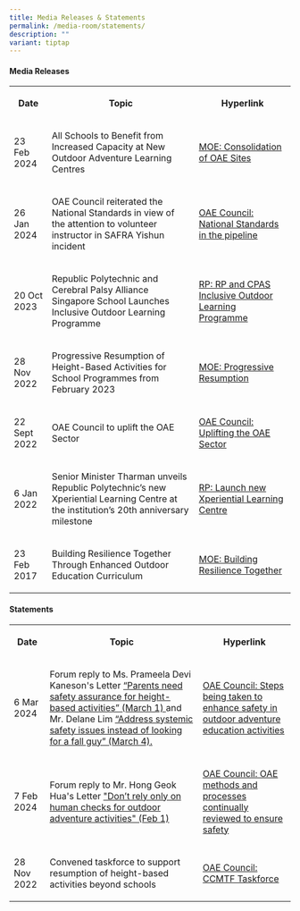 ```yaml
---
title: Media Releases & Statements
permalink: /media-room/statements/
description: ""
variant: tiptap
---
```

<h4>Media Releases</h4>
<table style="minWidth: 75px">
<colgroup>
<col>
<col>
<col>
</colgroup>
<tbody>
<tr>
<th rowspan="1" colspan="1">
<p>Date</p>
</th>
<th rowspan="1" colspan="1">
<p>Topic</p>
</th>
<th rowspan="1" colspan="1">
<p>Hyperlink</p>
</th>
</tr>
<tr>
<td rowspan="1" colspan="1">
<p>23 Feb 2024</p>
</td>
<td rowspan="1" colspan="1">
<p>All Schools to Benefit from Increased Capacity at New Outdoor Adventure
Learning Centres</p>
</td>
<td rowspan="1" colspan="1">
<p><a href="https://www.moe.gov.sg/news/press-releases/20240223-all-schools-to-benefit-from-increased-capacity-at-new-outdoor-adventure-learning-centres" rel="noopener noreferrer nofollow" target="_blank">MOE: Consolidation of OAE Sites</a>
</p>
</td>
</tr>
<tr>
<td rowspan="1" colspan="1">
<p>26 Jan 2024</p>
</td>
<td rowspan="1" colspan="1">
<p>OAE Council reiterated the National Standards in view of the attention
to volunteer instructor in SAFRA Yishun incident</p>
</td>
<td rowspan="1" colspan="1">
<p><a href="https://www.channelnewsasia.com/singapore/volunteer-instructor-camelot-student-death-outdoor-rope-course-4073151" rel="noopener noreferrer nofollow" target="_blank">OAE Council: National Standards in the pipeline</a>
</p>
</td>
</tr>
<tr>
<td rowspan="1" colspan="1">
<p>20 Oct 2023</p>
</td>
<td rowspan="1" colspan="1">
<p>Republic Polytechnic and Cerebral Palsy Alliance Singapore School Launches
Inclusive Outdoor Learning Programme</p>
</td>
<td rowspan="1" colspan="1">
<p><a href="https://www.rp.edu.sg/docs/default-source/about-us-doc/media-releases/2023/rp-and-cpass-launches-inclusive-outdoor-learning-programme.pdf?sfvrsn=a1c9860_7" rel="noopener noreferrer nofollow" target="_blank">RP: RP and CPAS Inclusive Outdoor Learning Programme</a>
</p>
</td>
</tr>
<tr>
<td rowspan="1" colspan="1">
<p>28 Nov 2022</p>
</td>
<td rowspan="1" colspan="1">
<p>Progressive Resumption of Height-Based Activities for School Programmes
from February 2023</p>
</td>
<td rowspan="1" colspan="1">
<p><a href="https://www.moe.gov.sg/news/press-releases/20221128-progressive-resumption-of-height-based-activities-for-school-programmes-from-february-2023" rel="noopener noreferrer nofollow" target="_blank">MOE: Progressive Resumption</a>
</p>
</td>
</tr>
<tr>
<td rowspan="1" colspan="1">
<p>22 Sept 2022</p>
</td>
<td rowspan="1" colspan="1">
<p>OAE Council to uplift the OAE Sector</p>
</td>
<td rowspan="1" colspan="1">
<p><a href="/files/oaec to uplift the oae sector.pdf" rel="noopener noreferrer nofollow" target="_blank">OAE Council: Uplifting the OAE Sector</a>
</p>
</td>
</tr>
<tr>
<td rowspan="1" colspan="1">
<p>6 Jan 2022</p>
</td>
<td rowspan="1" colspan="1">
<p>Senior Minister Tharman unveils Republic Polytechnic’s new Xperiential
Learning Centre at the institution’s 20th anniversary milestone</p>
</td>
<td rowspan="1" colspan="1">
<p><a href="https://www.rp.edu.sg/docs/default-source/about-us-doc/media-releases/2022/senior-minister-tharman-unveils-republic-polytechnics-new-xperiential-learning-centre-at-the-institutions-20th-anniversary-milestone.pdf?sfvrsn=709a37b9_6" rel="noopener noreferrer nofollow" target="_blank">RP: Launch new Xperiential Learning Centre</a>
</p>
</td>
</tr>
<tr>
<td rowspan="1" colspan="1">
<p>23 Feb 2017</p>
</td>
<td rowspan="1" colspan="1">
<p>Building Resilience Together Through Enhanced Outdoor Education Curriculum</p>
</td>
<td rowspan="1" colspan="1">
<p><a href="https://www.moe.gov.sg/news/press-releases/20170223-building-resilience-together-through-enhanced-outdoor-education-curriculum" rel="noopener noreferrer nofollow" target="_blank">MOE: Building Resilience Together</a>
</p>
</td>
</tr>
</tbody>
</table>
<h4>Statements</h4>
<table style="minWidth: 75px">
<colgroup>
<col>
<col>
<col>
</colgroup>
<tbody>
<tr>
<th rowspan="1" colspan="1">
<p>Date</p>
</th>
<th rowspan="1" colspan="1">
<p>Topic</p>
</th>
<th rowspan="1" colspan="1">
<p>Hyperlink</p>
</th>
</tr>
<tr>
<td rowspan="1" colspan="1">
<p>6 Mar 2024</p>
</td>
<td rowspan="1" colspan="1">
<p>Forum reply to Ms. Prameela Devi Kaneson's Letter <a href="https://safe.menlosecurity.com/https://www.straitstimes.com/opinion/forum/forum-parents-need-safety-assurance-for-height-based-activities" rel="noopener noreferrer nofollow" target="_blank">“Parents need safety assurance for height-based activities” (March 1) </a>and
Mr. Delane Lim <a href="https://safe.menlosecurity.com/https://www.straitstimes.com/opinion/forum/forum-address-systemic-safety-issues-instead-of-looking-for-a-fall-guy" rel="noopener noreferrer nofollow" target="_blank">“Address systemic safety issues instead of looking for a fall guy” (March 4).</a>
</p>
</td>
<td rowspan="1" colspan="1">
<p><a href="https://www.straitstimes.com/opinion/forum/forum-steps-being-taken-to-enhance-safety-in-outdoor-adventure-education-activities" rel="noopener noreferrer nofollow" target="_blank">OAE Council: Steps being taken to enhance safety in outdoor adventure education activities</a>
</p>
</td>
</tr>
<tr>
<td rowspan="1" colspan="1">
<p>7 Feb 2024</p>
</td>
<td rowspan="1" colspan="1">
<p>Forum reply to Mr. Hong Geok Hua's Letter <a href="https://www.straitstimes.com/opinion/forum/letter-of-the-week-don-t-rely-only-on-human-checks-for-outdoor-adventure-activities" rel="noopener noreferrer nofollow" target="_blank">"Don’t rely only on human checks for outdoor adventure activities" (Feb 1)</a>
</p>
</td>
<td rowspan="1" colspan="1">
<p><a href="https://www.straitstimes.com/opinion/forum/forum-outdoor-adventure-education-methods-and-processes-continually-reviewed-to-ensure-safety" rel="noopener noreferrer nofollow" target="_blank">OAE Council: OAE methods and processes continually reviewed to ensure safety</a>
</p>
</td>
</tr>
<tr>
<td rowspan="1" colspan="1">
<p>28 Nov 2022</p>
</td>
<td rowspan="1" colspan="1">
<p>Convened taskforce to support resumption of height-based activities beyond
schools</p>
</td>
<td rowspan="1" colspan="1">
<p><a href="/files/taskforce.pdf" rel="noopener noreferrer nofollow" target="_blank">OAE Council: CCMTF Taskforce</a>
</p>
</td>
</tr>
</tbody>
</table>
<p></p>